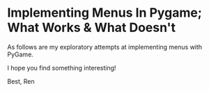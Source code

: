 # Implementing Menus In Pygame; What Works & What Doesn't

As follows are my exploratory attempts at implementing menus with PyGame.

I hope you find something interesting!

Best,
Ren

